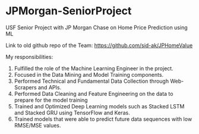 # JPMorgan-SeniorProject
USF Senior Project with JP Morgan Chase on Home Price Prediction using ML

Link to old github repo of the Team: https://github.com/sid-ak/JPHomeValue

My responsibilities:

1. Fulfilled the role of the Machine Learning Engineer in the project.
2. Focused in the Data Mining and Model Training components.
3. Performed Technical and Fundamental Data Collection through Web-Scrapers and APIs.
4. Performed Data Cleaning and Feature Engineering on the data to prepare for the model training
5. Trained and Optimized Deep Learning models such as Stacked LSTM and Stacked GRU using TensorFlow and Keras.
6. Trained models that were able to predict future data sequences with low RMSE/MSE values.
